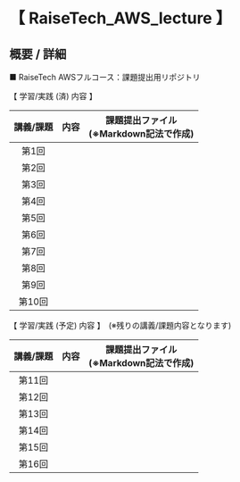 # 【 RaiseTech_AWS_lecture 】
## 概要 / 詳細<br>
■ RaiseTech AWSフルコース：課題提出用リポジトリ<br>

【 学習/実践 (済) 内容 】

| 講義/課題 | 内容  | 課題提出ファイル<br> (※Markdown記法で作成) |
| :-------: | :---: | :----------------------------------------: |
|   第1回   |       |                                            |
|   第2回   |       |                                            |
|   第3回   |       |                                            |
|   第4回   |       |                                            |
|   第5回   |       |                                            |
|   第6回   |       |                                            |
|   第7回   |       |                                            |
|   第8回   |       |                                            |
|   第9回   |       |                                            |
|  第10回   |       |                                            |<br>

【 学習/実践 (予定) 内容 】　(※残りの講義/課題内容となります)

| 講義/課題 | 内容 | 課題提出ファイル<br> (※Markdown記法で作成) |
| :-------: | :--: | :-----------------------------------------: |
| 第11回    |      |                                             |
| 第12回    |      |                                             |
| 第13回    |      |                                             |
| 第14回    |      |                                             |
| 第15回    |      |                                             |
| 第16回    |      |                                             | 
